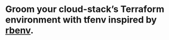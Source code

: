 # Groom your cloud-stack’s Terraform environment with tfenv inspired by [rbenv](https://github.com/rbenv/rbenv).
